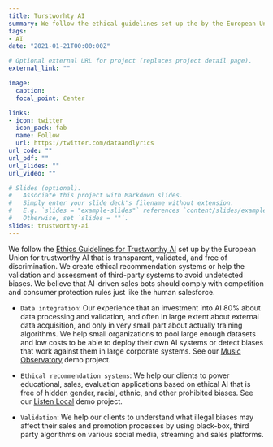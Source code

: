 ```yaml
---
title: Turstworhty AI
summary: We follow the ethical guidelines set up the by the European Union for trustworthy AI that is transparent, validated, and free of discrimination.  We create ethical recommendation systems or help the validation and assessment of third-party systems to avoid undetected biases. We believe that AI-driven sales bots should comply with competition and consumer protection rules just like the human salesforce.
tags:
- AI
date: "2021-01-21T00:00:00Z"

# Optional external URL for project (replaces project detail page).
external_link: ""

image:
  caption: 
  focal_point: Center

links:
- icon: twitter
  icon_pack: fab
  name: Follow
  url: https://twitter.com/dataandlyrics
url_code: ""
url_pdf: ""
url_slides: ""
url_video: ""

# Slides (optional).
#   Associate this project with Markdown slides.
#   Simply enter your slide deck's filename without extension.
#   E.g. `slides = "example-slides"` references `content/slides/example-slides.md`.
#   Otherwise, set `slides = ""`.
slides: trustworthy-ai
---
```


We follow the [Ethics Guidelines for Trustworthy AI](https://ec.europa.eu/digital-single-market/en/news/ethics-guidelines-trustworthy-ai) set up by the European Union for trustworthy AI that is transparent, validated, and free of discrimination.  We create ethical recommendation systems or help the validation and assessment of third-party systems to avoid undetected biases. We believe that AI-driven sales bots should comply with competition and consumer protection rules just like the human salesforce.

- `Data integration`:  Our experience that an investment into AI 80% about data processing and validation, and often in large extent about external data acquisition, and only in very small part about actually training algorithms. We help small organizations to pool large enough datasets and low costs to be able to deploy their own AI systems or detect biases that work against them in large corporate systems. See our [Music Observatory](/project/music-observatory/) demo project.

- `Ethical recommendation systems`:  We help our clients to power educational, sales, evaluation applications based on ethical AI that is free of hidden gender, racial, ethnic, and other prohibited biases. See our [Listen Local](/project/listen-local/) demo project.

- `Validation`: We help our clients to understand what illegal biases may affect their sales and promotion processes by using black-box, third party algorithms on various social media, streaming and sales platforms.
